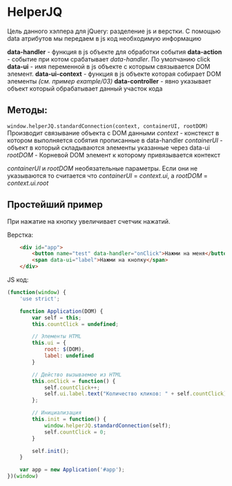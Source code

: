 # HelperJQ

Цель данного хэлпера для jQuery: разделение js и верстки.
С помощью data атрибутов мы передаем в js код необходимую информацию

**data-handler** - функция в js объекте для обработки события
**data-action** - событие при котом срабатывает _data-handler_. По умолчанию click
**data-ui** - имя переменной в js объекте с которым связывается DOM элемент. 
**data-ui-context** - функция в js объекте которая собирает DOM элементы _(см. пример example/03)_
**data-controller** - явно указывает объект который обрабатывает данный участок кода

Методы:
----------

`window.helperJQ.standardConnection(context, containerUI, rootDOM)`
Производит связывание объекта с DOM данными
_context_ - констекст в котором выполняется собятия прописанные в data-handler
_containerUI_ - объект в который складываются элементы указанные через data-ui 
_rootDOM_ - Корневой DOM элемент к которому привязывается контекст

_containerUI_ и _rootDOM_ необязательные параметры. 
Если они не указываются то считается что _containerUI_ = _context.ui_, а _rootDOM_ = _context.ui.root_

Простейший пример
----------
При нажатие на кнопку увеличивает счетчик нажатий.

Верстка:

```HTML
    <div id="app">
        <button name="test" data-handler="onClick">Нажми на меня</button>
        <span data-ui="label">Нажми на кнопку</span>
    </div>
```

JS код:

```js
(function(window) {
    'use strict';

    function Application(DOM) {
        var self = this;
        this.countClick = undefined;

        // Элементы HTML
        this.ui = {
            root: $(DOM),
            label: undefined
        }

        // Действо вызываемое из HTML
        this.onClick = function() {
            self.countClick++;
            self.ui.label.text("Количество кликов: " + self.countClick);
        };

        // Инициализация
        this.init = function() {
            window.helperJQ.standardConnection(self);
            self.countClick = 0;
        }

        self.init();
    }

    var app = new Application('#app');
})(window)
```